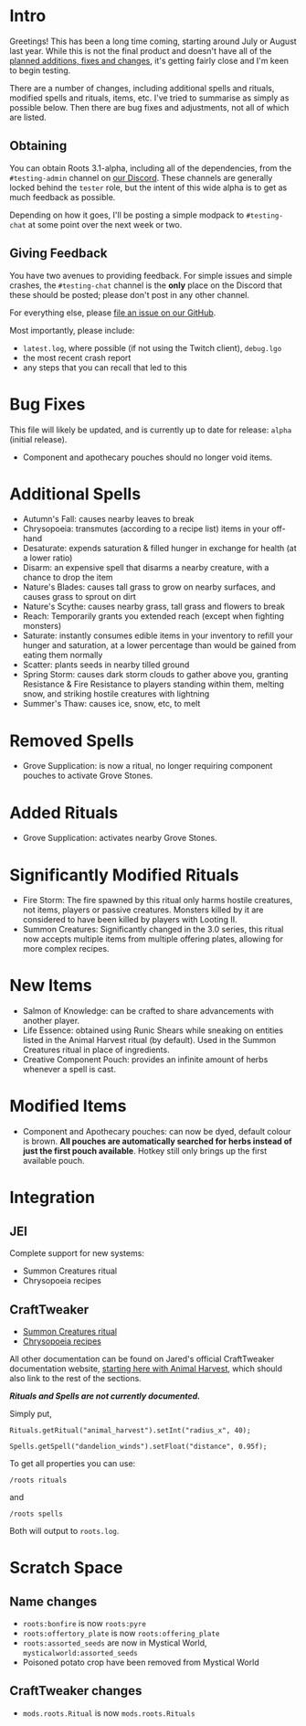 Intro
=====

Greetings! This has been a long time coming, starting around July or August last year. While this is not the final product and doesn't have all of the [planned additions, fixes and changes](https://github.com/MysticMods/Roots/issues?q=is%3Aissue+is%3Aopen+label%3A3.1.0), it's getting fairly close and I'm keen to begin testing.

There are a number of changes, including additional spells and rituals, modified spells and rituals, items, etc. I've tried to summarise as simply as possible below. Then there are bug fixes and adjustments, not all of which are listed.

Obtaining
---------

You can obtain Roots 3.1-alpha, including all of the dependencies, from the `#testing-admin` channel on [our Discord](https://discord.gg/75aVV7C). These channels are generally locked behind the `tester` role, but the intent of this wide alpha is to get as much feedback as possible.

Depending on how it goes, I'll be posting a simple modpack to `#testing-chat` at some point over the next week or two.

Giving Feedback
---------------

You have two avenues to providing feedback. For simple issues and simple crashes, the `#testing-chat` channel is the **only** place on the Discord that these should be posted; please don't post in any other channel.

For everything else, please [file an issue on our GitHub](https://github.com/MysticMods/Roots/issues/new?assignees=&labels=&template=bug-report.md&title=).

Most importantly, please include:

- `latest.log`, where possible (if not using the Twitch client), `debug.lgo`
- the most recent crash report
- any steps that you can recall that led to this

Bug Fixes
=========

This file will likely be updated, and is currently up to date for release: `alpha` (initial release).

- Component and apothecary pouches should no longer void items.

Additional Spells
=================

- Autumn's Fall: causes nearby leaves to break
- Chrysopoeia: transmutes (according to a recipe list) items in your off-hand
- Desaturate: expends saturation & filled hunger in exchange for health (at a lower ratio)
- Disarm: an expensive spell that disarms a nearby creature, with a chance to drop the item
- Nature's Blades: causes tall grass to grow on nearby surfaces, and causes grass to sprout on dirt
- Nature's Scythe: causes nearby grass, tall grass and flowers to break
- Reach: Temporarily grants you extended reach (except when fighting monsters)
- Saturate: instantly consumes edible items in your inventory to refill your hunger and saturation, at a lower percentage than would be gained from eating them normally
- Scatter: plants seeds in nearby tilled ground
- Spring Storm: causes dark storm clouds to gather above you, granting Resistance & Fire Resistance to players standing within them, melting snow, and striking hostile creatures with lightning
- Summer's Thaw: causes ice, snow, etc, to melt

Removed Spells
==============

- Grove Supplication: is now a ritual, no longer requiring component pouches to activate Grove Stones.

Added Rituals
=============

- Grove Supplication: activates nearby Grove Stones.

Significantly Modified Rituals
==============================

- Fire Storm: The fire spawned by this ritual only harms hostile creatures, not items, players or passive creatures. Monsters killed by it are considered to have been killed by players with Looting II.
- Summon Creatures: Significantly changed in the 3.0 series, this ritual now accepts multiple items from multiple offering plates, allowing for more complex recipes.

New Items
=========

- Salmon of Knowledge: can be crafted to share advancements with another player.
- Life Essence: obtained using Runic Shears while sneaking on entities listed in the Animal Harvest ritual (by default). Used in the Summon Creatures ritual in place of ingredients.
- Creative Component Pouch: provides an infinite amount of herbs whenever a spell is cast.

Modified Items
==============

- Component and Apothecary pouches: can now be dyed, default colour is brown. **All pouches are automatically searched for herbs instead of just the first pouch available**. Hotkey still only brings up the first available pouch.

Integration
===========

JEI
---

Complete support for new systems:

- Summon Creatures ritual
- Chrysopoeia recipes

CraftTweaker
------------

- [Summon Creatures ritual](https://github.com/MysticMods/Roots/blob/release/3.1.0/docs/zs/summoncreatures.md)
- [Chrysopoeia recipes](https://github.com/MysticMods/Roots/blob/release/3.1.0/docs/zs/chrysopoeia.md)

All other documentation can be found on Jared's official CraftTweaker documentation website, [starting here with Animal Harvest](https://docs.blamejared.com/1.12/en/#Mods/Roots_3/animalharvest/), which should also link to the rest of the sections.

***Rituals and Spells are not currently documented.***

Simply put,

```
Rituals.getRitual("animal_harvest").setInt("radius_x", 40);

Spells.getSpell("dandelion_winds").setFloat("distance", 0.95f);
```

To get all properties you can use:

`/roots rituals`

and

`/roots spells`

Both will output to `roots.log`.

Scratch Space
=============

Name changes
------------

- `roots:bonfire` is now `roots:pyre`
- `roots:offertory_plate` is now `roots:offering_plate`
- `roots:assorted_seeds` are now in Mystical World, `mysticalworld:assorted_seeds`
- Poisoned potato crop have been removed from Mystical World

CraftTweaker changes
--------------------

- `mods.roots.Ritual` is now `mods.roots.Rituals`